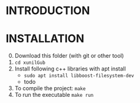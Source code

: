 # INTRODUCTION

# INSTALLATION
0. Download this folder (with git or other tool)
1. `cd xunilGub`
1. Install following c++ libraries with apt install
    * `sudo apt install libboost-filesystem-dev`
    * todo
2. To compile the project: `make`
3. To run the executable `make run`